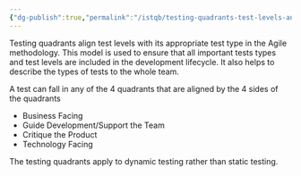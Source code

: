 ```yaml
---
{"dg-publish":true,"permalink":"/istqb/testing-quadrants-test-levels-and-testing-types/","tags":["agile","agile-tester","test-levels","testing-types"]}
---
```


Testing quadrants align test levels with its appropriate test type in the Agile methodology.
This model is used to ensure that all important tests types and test levels are included in the development lifecycle.
It also helps to describe the types of tests to the whole team.

A test can fall in any of the 4 quadrants that are aligned by the 4 sides of the quadrants
- Business Facing
- Guide Development/Support the Team
- Critique the Product
- Technology Facing

<style> .container {font-family: sans-serif; text-align: center;} .button-wrapper button {z-index: 1;height: 40px; width: 100px; margin: 10px;padding: 5px;} .excalidraw .App-menu_top .buttonList { display: flex;} .excalidraw-wrapper { height: 800px; margin: 50px; position: relative;} :root[dir="ltr"] .excalidraw .layer-ui__wrapper .zen-mode-transition.App-menu_bottom--transition-left {transform: none;} </style><script src="https://cdn.jsdelivr.net/npm/react@17/umd/react.production.min.js"></script><script src="https://cdn.jsdelivr.net/npm/react-dom@17/umd/react-dom.production.min.js"></script><script type="text/javascript" src="https://cdn.jsdelivr.net/npm/@excalidraw/excalidraw@0/dist/excalidraw.production.min.js"></script><div id="Testing_Quadrantsexcalidraw.md1"></div><script>(function(){const InitialData={"type":"excalidraw","version":2,"source":"https://github.com/zsviczian/obsidian-excalidraw-plugin/releases/tag/2.0.23","elements":[{"type":"rectangle","version":210,"versionNonce":1027626447,"isDeleted":false,"id":"9CsNhPVnTlFLkrPy2_Tp9","fillStyle":"solid","strokeWidth":2,"strokeStyle":"solid","roughness":1,"opacity":100,"angle":0,"x":8.5,"y":-255.2421875,"strokeColor":"#f08c00","backgroundColor":"transparent","width":377,"height":199.99999999999997,"seed":1548355151,"groupIds":[],"frameId":null,"roundness":{"type":3},"boundElements":[{"type":"text","id":"ipGwpm8m"}],"updated":1709081665240,"link":null,"locked":false},{"type":"text","version":314,"versionNonce":1978921633,"isDeleted":false,"id":"ipGwpm8m","fillStyle":"solid","strokeWidth":2,"strokeStyle":"solid","roughness":1,"opacity":100,"angle":0,"x":13.5,"y":-217.7421875,"strokeColor":"#f08c00","backgroundColor":"transparent","width":333.31976318359375,"height":125,"seed":1827824751,"groupIds":[],"frameId":null,"roundness":null,"boundElements":[],"updated":1709081665240,"link":null,"locked":false,"fontSize":20,"fontFamily":1,"text":"- Exploratory Testing\n- Scenaries\n- Usability Testing\n- UAT (User Acceptance Testing)\n- Alpha/Beta","rawText":"- Exploratory Testing\n- Scenaries\n- Usability Testing\n- UAT (User Acceptance Testing)\n- Alpha/Beta","textAlign":"left","verticalAlign":"middle","containerId":"9CsNhPVnTlFLkrPy2_Tp9","originalText":"- Exploratory Testing\n- Scenaries\n- Usability Testing\n- UAT (User Acceptance Testing)\n- Alpha/Beta","lineHeight":1.25,"baseline":118},{"type":"rectangle","version":261,"versionNonce":158516207,"isDeleted":false,"id":"JjPxFzcOWi-_-w5mX13RR","fillStyle":"solid","strokeWidth":2,"strokeStyle":"solid","roughness":1,"opacity":100,"angle":0,"x":-380.5,"y":-253.2421875,"strokeColor":"#e03131","backgroundColor":"transparent","width":377,"height":199.99999999999997,"seed":1896620911,"groupIds":[],"frameId":null,"roundness":{"type":3},"boundElements":[{"type":"text","id":"sZY1ftvX"}],"updated":1709081665240,"link":null,"locked":false},{"type":"text","version":367,"versionNonce":251590273,"isDeleted":false,"id":"sZY1ftvX","fillStyle":"solid","strokeWidth":2,"strokeStyle":"solid","roughness":1,"opacity":100,"angle":0,"x":-375.5,"y":-215.7421875,"strokeColor":"#e03131","backgroundColor":"transparent","width":185.17984008789062,"height":125,"seed":431218063,"groupIds":[],"frameId":null,"roundness":null,"boundElements":[],"updated":1709081665240,"link":null,"locked":false,"fontSize":20,"fontFamily":1,"text":"- Functional Tests\n- Examples\n- Story Tests\n- Prototypes\n- Simulations","rawText":"- Functional Tests\n- Examples\n- Story Tests\n- Prototypes\n- Simulations","textAlign":"left","verticalAlign":"middle","containerId":"JjPxFzcOWi-_-w5mX13RR","originalText":"- Functional Tests\n- Examples\n- Story Tests\n- Prototypes\n- Simulations","lineHeight":1.25,"baseline":118},{"type":"rectangle","version":310,"versionNonce":494038543,"isDeleted":false,"id":"Q2Lvf-57Jok3cXAiXNZnw","fillStyle":"solid","strokeWidth":2,"strokeStyle":"solid","roughness":1,"opacity":100,"angle":0,"x":-379.5,"y":-40.2421875,"strokeColor":"#1971c2","backgroundColor":"transparent","width":377,"height":199.99999999999997,"seed":50042977,"groupIds":[],"frameId":null,"roundness":{"type":3},"boundElements":[{"type":"text","id":"lf9zXg5F"}],"updated":1709081665240,"link":null,"locked":false},{"type":"text","version":447,"versionNonce":2076081761,"isDeleted":false,"id":"lf9zXg5F","fillStyle":"solid","strokeWidth":2,"strokeStyle":"solid","roughness":1,"opacity":100,"angle":0,"x":-374.5,"y":34.757812499999986,"strokeColor":"#1971c2","backgroundColor":"transparent","width":186.7398223876953,"height":50,"seed":1871438913,"groupIds":[],"frameId":null,"roundness":null,"boundElements":[],"updated":1709081665240,"link":null,"locked":false,"fontSize":20,"fontFamily":1,"text":"- Unit Tests\n- Component Tests","rawText":"- Unit Tests\n- Component Tests","textAlign":"left","verticalAlign":"middle","containerId":"Q2Lvf-57Jok3cXAiXNZnw","originalText":"- Unit Tests\n- Component Tests","lineHeight":1.25,"baseline":43},{"type":"rectangle","version":344,"versionNonce":70767663,"isDeleted":false,"id":"ihM90z8rWBIFBzrYiMEQg","fillStyle":"solid","strokeWidth":2,"strokeStyle":"solid","roughness":1,"opacity":100,"angle":0,"x":12.5,"y":-39.2421875,"strokeColor":"#2f9e44","backgroundColor":"transparent","width":377,"height":199.99999999999997,"seed":1671412463,"groupIds":[],"frameId":null,"roundness":{"type":3},"boundElements":[{"type":"text","id":"daidd7UT"}],"updated":1709081665240,"link":null,"locked":false},{"type":"text","version":529,"versionNonce":1526860353,"isDeleted":false,"id":"daidd7UT","fillStyle":"solid","strokeWidth":2,"strokeStyle":"solid","roughness":1,"opacity":100,"angle":0,"x":17.5,"y":35.757812499999986,"strokeColor":"#2f9e44","backgroundColor":"transparent","width":301.7797546386719,"height":50,"seed":887653647,"groupIds":[],"frameId":null,"roundness":null,"boundElements":[],"updated":1709081665240,"link":null,"locked":false,"fontSize":20,"fontFamily":1,"text":"- Performance & Load Testing\n- Security Testing","rawText":"- Performance & Load Testing\n- Security Testing","textAlign":"left","verticalAlign":"middle","containerId":"ihM90z8rWBIFBzrYiMEQg","originalText":"- Performance & Load Testing\n- Security Testing","lineHeight":1.25,"baseline":43},{"id":"Nm4wuGPh","type":"text","x":-82,"y":192.7578125,"width":171.69985961914062,"height":25,"angle":0,"strokeColor":"#1e1e1e","backgroundColor":"transparent","fillStyle":"solid","strokeWidth":2,"strokeStyle":"solid","roughness":1,"opacity":100,"groupIds":[],"frameId":null,"roundness":null,"seed":378751407,"version":53,"versionNonce":1437300303,"isDeleted":false,"boundElements":null,"updated":1709081665240,"link":null,"locked":false,"text":"Technology Facing","rawText":"Technology Facing","fontSize":20,"fontFamily":1,"textAlign":"left","verticalAlign":"top","baseline":18,"containerId":null,"originalText":"Technology Facing","lineHeight":1.25},{"id":"c1S5ayrv","type":"text","x":-74,"y":-307.2421875,"width":151.7398681640625,"height":25,"angle":0,"strokeColor":"#000505","backgroundColor":"transparent","fillStyle":"solid","strokeWidth":2,"strokeStyle":"solid","roughness":1,"opacity":100,"groupIds":[],"frameId":null,"roundness":null,"seed":1280841313,"version":338,"versionNonce":1168710177,"isDeleted":false,"boundElements":null,"updated":1709081665240,"link":null,"locked":false,"text":"Business Facing","rawText":"Business Facing","fontSize":20,"fontFamily":1,"textAlign":"left","verticalAlign":"top","baseline":18,"containerId":null,"originalText":"Business Facing","lineHeight":1.25},{"id":"f2Ff7I4k","type":"text","x":343,"y":-64.2421875,"width":161.73983764648438,"height":25,"angle":1.5803874238562434,"strokeColor":"#1e1e1e","backgroundColor":"transparent","fillStyle":"solid","strokeWidth":2,"strokeStyle":"solid","roughness":1,"opacity":100,"groupIds":[],"frameId":null,"roundness":null,"seed":757882959,"version":122,"versionNonce":413521007,"isDeleted":false,"boundElements":null,"updated":1709081665240,"link":null,"locked":false,"text":"Critique Product","rawText":"Critique Product","fontSize":20,"fontFamily":1,"textAlign":"left","verticalAlign":"top","baseline":18,"containerId":null,"originalText":"Critique Product","lineHeight":1.25},{"id":"J9RT5kxN","type":"text","x":-515.4976356115282,"y":-76.49907410780968,"width":182.21983337402344,"height":50,"angle":4.692938682645739,"strokeColor":"#1e1e1e","backgroundColor":"transparent","fillStyle":"solid","strokeWidth":2,"strokeStyle":"solid","roughness":1,"opacity":100,"groupIds":[],"frameId":null,"roundness":null,"seed":506501601,"version":153,"versionNonce":212020737,"isDeleted":false,"boundElements":null,"updated":1709081665240,"link":null,"locked":false,"text":"Supporting Team\nGuide Development","rawText":"Supporting Team\nGuide Development","fontSize":20,"fontFamily":1,"textAlign":"left","verticalAlign":"top","baseline":43,"containerId":null,"originalText":"Supporting Team\nGuide Development","lineHeight":1.25},{"id":"LO1kdl0V","type":"text","x":-37,"y":-24.2421875,"width":19.519989013671875,"height":25,"angle":0,"strokeColor":"#1971c2","backgroundColor":"transparent","fillStyle":"solid","strokeWidth":2,"strokeStyle":"solid","roughness":1,"opacity":100,"groupIds":[],"frameId":null,"roundness":null,"seed":724761313,"version":96,"versionNonce":1693413007,"isDeleted":false,"boundElements":null,"updated":1709081665240,"link":null,"locked":false,"text":"Q1","rawText":"Q1","fontSize":20,"fontFamily":1,"textAlign":"left","verticalAlign":"top","baseline":18,"containerId":null,"originalText":"Q1","lineHeight":1.25},{"id":"KtujKuAc","type":"text","x":-42,"y":-90.2421875,"width":28.339981079101562,"height":25,"angle":0,"strokeColor":"#e03131","backgroundColor":"transparent","fillStyle":"solid","strokeWidth":2,"strokeStyle":"solid","roughness":1,"opacity":100,"groupIds":[],"frameId":null,"roundness":null,"seed":1084850351,"version":65,"versionNonce":921683425,"isDeleted":false,"boundElements":null,"updated":1709081665240,"link":null,"locked":false,"text":"Q2","rawText":"Q2","fontSize":20,"fontFamily":1,"textAlign":"left","verticalAlign":"top","baseline":18,"containerId":null,"originalText":"Q2","lineHeight":1.25},{"id":"eATQlGkm","type":"text","x":29,"y":-87.2421875,"width":27.719985961914062,"height":25,"angle":0,"strokeColor":"#f08c00","backgroundColor":"transparent","fillStyle":"solid","strokeWidth":2,"strokeStyle":"solid","roughness":1,"opacity":100,"groupIds":[],"frameId":null,"roundness":null,"seed":1954676033,"version":70,"versionNonce":1161872559,"isDeleted":false,"boundElements":null,"updated":1709081665240,"link":null,"locked":false,"text":"Q3","rawText":"Q3","fontSize":20,"fontFamily":1,"textAlign":"left","verticalAlign":"top","baseline":18,"containerId":null,"originalText":"Q3","lineHeight":1.25},{"id":"Dgc3YKkl","type":"text","x":30,"y":-22.2421875,"width":26.899978637695312,"height":25,"angle":0,"strokeColor":"#2f9e44","backgroundColor":"transparent","fillStyle":"solid","strokeWidth":2,"strokeStyle":"solid","roughness":1,"opacity":100,"groupIds":[],"frameId":null,"roundness":null,"seed":392729551,"version":65,"versionNonce":1067344321,"isDeleted":false,"boundElements":null,"updated":1709081665240,"link":null,"locked":false,"text":"Q4","rawText":"Q4","fontSize":20,"fontFamily":1,"textAlign":"left","verticalAlign":"top","baseline":18,"containerId":null,"originalText":"Q4","lineHeight":1.25},{"id":"smerejH3HebFOt57OCId7","type":"ellipse","x":-560,"y":-321.2421875,"width":201,"height":85,"angle":0,"strokeColor":"#1e1e1e","backgroundColor":"transparent","fillStyle":"solid","strokeWidth":2,"strokeStyle":"solid","roughness":1,"opacity":100,"groupIds":[],"frameId":null,"roundness":{"type":2},"seed":1500507489,"version":154,"versionNonce":1497519823,"isDeleted":false,"boundElements":[{"type":"text","id":"pjGrRd7O"}],"updated":1709081665240,"link":null,"locked":false},{"id":"pjGrRd7O","type":"text","x":-524.994178408662,"y":-303.7942257004283,"width":130.85989379882812,"height":50,"angle":0,"strokeColor":"#1e1e1e","backgroundColor":"transparent","fillStyle":"solid","strokeWidth":2,"strokeStyle":"solid","roughness":1,"opacity":100,"groupIds":[],"frameId":null,"roundness":null,"seed":1980049761,"version":151,"versionNonce":332300705,"isDeleted":false,"boundElements":null,"updated":1709081665241,"link":null,"locked":false,"text":"Automated &\nManual","rawText":"Automated & Manual","fontSize":20,"fontFamily":1,"textAlign":"center","verticalAlign":"middle","baseline":43,"containerId":"smerejH3HebFOt57OCId7","originalText":"Automated & Manual","lineHeight":1.25},{"type":"ellipse","version":152,"versionNonce":931964143,"isDeleted":false,"id":"kx6ZkFXUyUMXQsZnHIhP7","fillStyle":"solid","strokeWidth":2,"strokeStyle":"solid","roughness":1,"opacity":100,"angle":0,"x":363.5,"y":-318.7421875,"strokeColor":"#1e1e1e","backgroundColor":"transparent","width":159,"height":85,"seed":1487172865,"groupIds":[],"frameId":null,"roundness":{"type":2},"boundElements":[{"type":"text","id":"YRXckw4V"}],"updated":1709081665241,"link":null,"locked":false},{"type":"text","version":164,"versionNonce":1353688449,"isDeleted":false,"id":"YRXckw4V","fillStyle":"solid","strokeWidth":2,"strokeStyle":"solid","roughness":1,"opacity":100,"angle":0,"x":408.8050304269195,"y":-288.7942257004283,"strokeColor":"#1e1e1e","backgroundColor":"transparent","width":67.9599609375,"height":25,"seed":556805345,"groupIds":[],"frameId":null,"roundness":null,"boundElements":[],"updated":1709081665241,"link":null,"locked":false,"fontSize":20,"fontFamily":1,"text":"Manual","rawText":"Manual","textAlign":"center","verticalAlign":"middle","containerId":"kx6ZkFXUyUMXQsZnHIhP7","originalText":"Manual","lineHeight":1.25,"baseline":18},{"type":"ellipse","version":189,"versionNonce":262680335,"isDeleted":false,"id":"s_QVo53SRUOtATBqNVr_V","fillStyle":"solid","strokeWidth":2,"strokeStyle":"solid","roughness":1,"opacity":100,"angle":0,"x":364.5,"y":141.2578125,"strokeColor":"#1e1e1e","backgroundColor":"transparent","width":168,"height":85,"seed":929260687,"groupIds":[],"frameId":null,"roundness":{"type":2},"boundElements":[{"type":"text","id":"PBqrRJoK"}],"updated":1709081665241,"link":null,"locked":false},{"type":"text","version":207,"versionNonce":1098992993,"isDeleted":false,"id":"PBqrRJoK","fillStyle":"solid","strokeWidth":2,"strokeStyle":"solid","roughness":1,"opacity":100,"angle":0,"x":421.4230605927323,"y":171.20577429957171,"strokeColor":"#1e1e1e","backgroundColor":"transparent","width":54.35993957519531,"height":25,"seed":1371929263,"groupIds":[],"frameId":null,"roundness":null,"boundElements":[],"updated":1709081665241,"link":null,"locked":false,"fontSize":20,"fontFamily":1,"text":"Tools","rawText":"Tools","textAlign":"center","verticalAlign":"middle","containerId":"s_QVo53SRUOtATBqNVr_V","originalText":"Tools","lineHeight":1.25,"baseline":18},{"type":"ellipse","version":228,"versionNonce":202208559,"isDeleted":false,"id":"Qx6RL46e77CIN_ku2XblD","fillStyle":"solid","strokeWidth":2,"strokeStyle":"solid","roughness":1,"opacity":100,"angle":0,"x":-540.5,"y":133.2578125,"strokeColor":"#1e1e1e","backgroundColor":"transparent","width":169,"height":85,"seed":1971300193,"groupIds":[],"frameId":null,"roundness":{"type":2},"boundElements":[{"type":"text","id":"erorQZfm"}],"updated":1709081665241,"link":null,"locked":false},{"type":"text","version":250,"versionNonce":496171329,"isDeleted":false,"id":"erorQZfm","fillStyle":"solid","strokeWidth":2,"strokeStyle":"solid","roughness":1,"opacity":100,"angle":0,"x":-508.9904750976656,"y":163.20577429957171,"strokeColor":"#1e1e1e","backgroundColor":"transparent","width":106.47990417480469,"height":25,"seed":884347713,"groupIds":[],"frameId":null,"roundness":null,"boundElements":[],"updated":1709081665241,"link":null,"locked":false,"fontSize":20,"fontFamily":1,"text":"Automated","rawText":"Automated","textAlign":"center","verticalAlign":"middle","containerId":"Qx6RL46e77CIN_ku2XblD","originalText":"Automated","lineHeight":1.25,"baseline":18}],"appState":{"theme":"dark","viewBackgroundColor":"#ffffff","currentItemStrokeColor":"#1e1e1e","currentItemBackgroundColor":"transparent","currentItemFillStyle":"solid","currentItemStrokeWidth":2,"currentItemStrokeStyle":"solid","currentItemRoughness":1,"currentItemOpacity":100,"currentItemFontFamily":1,"currentItemFontSize":20,"currentItemTextAlign":"left","currentItemStartArrowhead":null,"currentItemEndArrowhead":"arrow","scrollX":622.2597709026542,"scrollY":345.3023402036129,"zoom":{"value":1.540288728421621},"currentItemRoundness":"round","gridSize":null,"gridColor":{"Bold":"#C9C9C9FF","Regular":"#EDEDEDFF"},"currentStrokeOptions":null,"previousGridSize":null,"frameRendering":{"enabled":true,"clip":true,"name":true,"outline":true}},"files":{}};InitialData.scrollToContent=true;App=()=>{const e=React.useRef(null),t=React.useRef(null),[n,i]=React.useState({width:void 0,height:void 0});return React.useEffect(()=>{i({width:t.current.getBoundingClientRect().width,height:t.current.getBoundingClientRect().height});const e=()=>{i({width:t.current.getBoundingClientRect().width,height:t.current.getBoundingClientRect().height})};return window.addEventListener("resize",e),()=>window.removeEventListener("resize",e)},[t]),React.createElement(React.Fragment,null,React.createElement("div",{className:"excalidraw-wrapper",ref:t},React.createElement(ExcalidrawLib.Excalidraw,{ref:e,width:n.width,height:n.height,initialData:InitialData,viewModeEnabled:!0,zenModeEnabled:!0,gridModeEnabled:!1})))},excalidrawWrapper=document.getElementById("Testing_Quadrantsexcalidraw.md1");ReactDOM.render(React.createElement(App),excalidrawWrapper);})();</script>

The testing quadrants apply to dynamic testing rather than static testing.